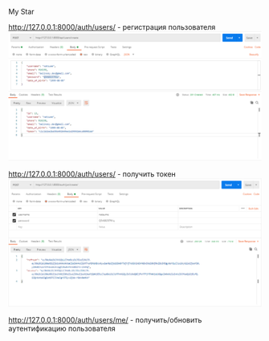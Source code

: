 My Star

http://127.0.0.1:8000/auth/users/ - регистрация пользователя
![](readme/create.png)

http://127.0.0.1:8000/auth/users/ - получить токен
![](readme/get%20tokken.png)

http://127.0.0.1:8000/auth/users/me/ - получить/обновить аутентификацию пользователя
![]()

